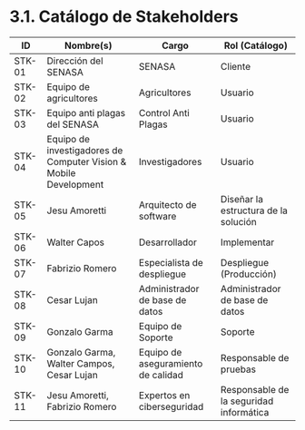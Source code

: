 # 3.1. Catálogo de Stakeholders

| ID     | Nombre(s)                                                        | Cargo                              | Rol (Catálogo)                          |
| ------ | ---------------------------------------------------------------- | ---------------------------------- | --------------------------------------- |
| STK-01 | Dirección del SENASA                                             | SENASA                             | Cliente                                 |
| STK-02 | Equipo de agricultores                                           | Agricultores                       | Usuario                                 |
| STK-03 | Equipo anti plagas del SENASA                                    | Control Anti Plagas                | Usuario                                 |
| STK-04 | Equipo de investigadores de Computer Vision & Mobile Development | Investigadores                     | Usuario                                 |
| STK-05 | Jesu Amoretti                                                    | Arquitecto de software             | Diseñar la estructura de la solución    |
| STK-06 | Walter Capos                                                     | Desarrollador                      | Implementar                             |
| STK-07 | Fabrizio Romero                                                  | Especialista de despliegue         | Despliegue (Producción)                 |
| STK-08 | Cesar Lujan                                                      | Administrador de base de datos     | Administrador de base de datos          |
| STK-09 | Gonzalo Garma                                                    | Equipo de Soporte                  | Soporte                                 |
| STK-10 | Gonzalo Garma, Walter Campos, Cesar Lujan                        | Equipo de aseguramiento de calidad | Responsable de pruebas                  |
| STK-11 | Jesu Amoretti, Fabrizio Romero                                   | Expertos en ciberseguridad         | Responsable de la seguridad informática |
